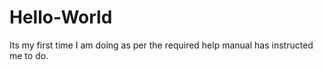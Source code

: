 # Hello-World
Its my first time
I am doing as per the required help manual has instructed me to do.
